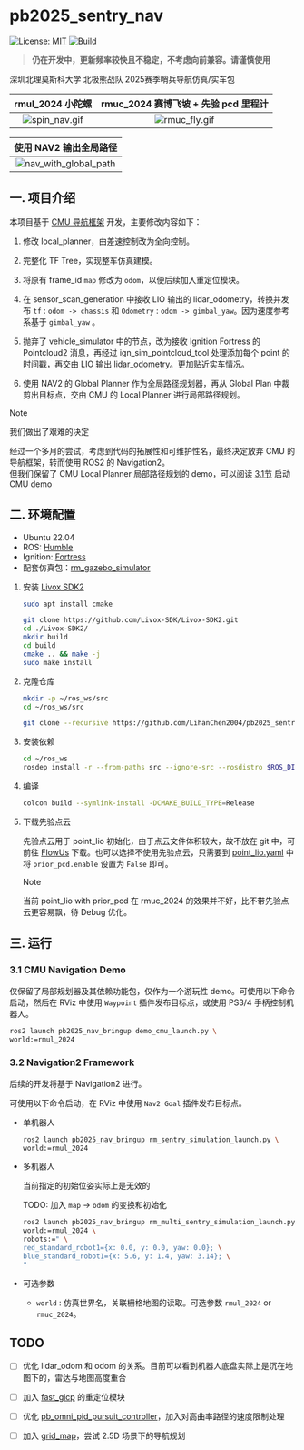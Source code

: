 # pb2025_sentry_nav

[![License: MIT](https://img.shields.io/badge/License-MIT-blue.svg)](https://opensource.org/licenses/MIT)
[![Build](https://github.com/LihanChen2004/pb2025_sentry_nav/actions/workflows/ci.yml/badge.svg?branch=humble)](https://github.com/LihanChen2004/pb2025_sentry_nav/actions/workflows/ci.yml)

> **仍在开发中，更新频率较快且不稳定，不考虑向前兼容。请谨慎使用**

深圳北理莫斯科大学 北极熊战队 2025赛季哨兵导航仿真/实车包

| rmul_2024 小陀螺 | rmuc_2024 赛博飞坡 + 先验 pcd 里程计 |
|:-----------------:|:--------------:|
|![spin_nav.gif](https://raw.githubusercontent.com/LihanChen2004/picx-images-hosting/master/spin_nav.1ove3nw63o.gif)|![rmuc_fly.gif](https://raw.githubusercontent.com/LihanChen2004/picx-images-hosting/master/rmuc_fly_image.1aoyoashvj.gif)|

| 使用 NAV2 输出全局路径 |
|:-------------:|
|![nav_with_global_path](https://raw.githubusercontent.com/LihanChen2004/picx-images-hosting/master/nav_with_global_path.6ik9ck07h1.gif)|

## 一. 项目介绍

本项目基于 [CMU 导航框架](https://github.com/HongbiaoZ/autonomous_exploration_development_environment/tree/humble) 开发，主要修改内容如下：

1. 修改 local_planner，由差速控制改为全向控制。

2. 完整化 TF Tree，实现整车仿真建模。

3. 将原有 frame_id `map` 修改为 `odom`，以便后续加入重定位模块。

4. 在 sensor_scan_generation 中接收 LIO 输出的 lidar_odometry，转换并发布 `tf` : `odom -> chassis` 和 `Odometry` : `odom -> gimbal_yaw`。因为速度参考系基于 `gimbal_yaw` 。

5. 抛弃了 vehicle_simulator 中的节点，改为接收 Ignition Fortress 的 Pointcloud2 消息，再经过 ign_sim_pointcloud_tool 处理添加每个 point 的时间戳，再交由 LIO 输出 lidar_odometry。更加贴近实车情况。

6. 使用 NAV2 的 Global Planner 作为全局路径规划器，再从 Global Plan 中裁剪出目标点，交由 CMU 的 Local Planner 进行局部路径规划。

> [!NOTE]  
> 我们做出了艰难的决定
>
> 经过一个多月的尝试，考虑到代码的拓展性和可维护性名，最终决定放弃 CMU 的导航框架，转而使用 ROS2 的 Navigation2。  
> 但我们保留了 CMU Local Planner 局部路径规划的 demo，可以阅读 [3.1节](#31-cmu-navigation-demo) 启动 CMU demo

## 二. 环境配置

- Ubuntu 22.04
- ROS: [Humble](https://docs.ros.org/en/humble/Installation/Ubuntu-Install-Debs.html)
- Ignition: [Fortress](https://gazebosim.org/docs/fortress/install_ubuntu/)
- 配套仿真包：[rm_gazebo_simulator](https://github.com/LihanChen2004/rmul24_gazebo_simulator)

1. 安装 [Livox SDK2](https://github.com/Livox-SDK/Livox-SDK2)

    ```sh
    sudo apt install cmake
    ```

    ```sh
    git clone https://github.com/Livox-SDK/Livox-SDK2.git
    cd ./Livox-SDK2/
    mkdir build
    cd build
    cmake .. && make -j
    sudo make install
    ```

2. 克隆仓库

    ```zsh
    mkdir -p ~/ros_ws/src
    cd ~/ros_ws/src
    ```

    ```zsh
    git clone --recursive https://github.com/LihanChen2004/pb2025_sentry_nav.git
    ```

3. 安装依赖

    ```zsh
    cd ~/ros_ws
    rosdep install -r --from-paths src --ignore-src --rosdistro $ROS_DISTRO -y
    ```

4. 编译

    ```zsh
    colcon build --symlink-install -DCMAKE_BUILD_TYPE=Release
    ```

5. 下载先验点云

    先验点云用于 point_lio 初始化，由于点云文件体积较大，故不放在 git 中，可前往 [FlowUs](https://flowus.cn/lihanchen/share/87f81771-fc0c-4e09-a768-db01f4c136f4?code=4PP1RS) 下载。也可以选择不使用先验点云，只需要到 [point_lio.yaml](./pb2025_nav_bringup/config/simulation/point_lio.yaml) 中将 `prior_pcd.enable` 设置为 `False` 即可。

    > [!NOTE]  
    > 当前 point_lio with prior_pcd 在 rmuc_2024 的效果并不好，比不带先验点云更容易飘，待 Debug 优化。

## 三. 运行

### 3.1 CMU Navigation Demo

仅保留了局部规划器及其依赖功能包，仅作为一个游玩性 demo。可使用以下命令启动，然后在 RViz 中使用 `Waypoint` 插件发布目标点，或使用 PS3/4 手柄控制机器人。

```zsh
ros2 launch pb2025_nav_bringup demo_cmu_launch.py \
world:=rmul_2024
```

### 3.2 Navigation2 Framework

后续的开发将基于 Navigation2 进行。

可使用以下命令启动，在 RViz 中使用 `Nav2 Goal` 插件发布目标点。

- 单机器人

    ```zsh
    ros2 launch pb2025_nav_bringup rm_sentry_simulation_launch.py \
    world:=rmul_2024
    ```

- 多机器人

    当前指定的初始位姿实际上是无效的

    TODO: 加入 `map` -> `odom` 的变换和初始化

    ```zsh
    ros2 launch pb2025_nav_bringup rm_multi_sentry_simulation_launch.py \
    world:=rmul_2024 \
    robots:=" \
    red_standard_robot1={x: 0.0, y: 0.0, yaw: 0.0}; \
    blue_standard_robot1={x: 5.6, y: 1.4, yaw: 3.14}; \
    "
    ```

- 可选参数

  - `world` : 仿真世界名，关联栅格地图的读取。可选参数 `rmul_2024` or `rmuc_2024`。

## TODO

- [ ] 优化 lidar_odom 和 odom 的关系。目前可以看到机器人底盘实际上是沉在地图下的，雷达与地图高度重合

- [ ] 加入 [fast_gicp](https://github.com/koide3/fast_gicp) 的重定位模块

- [ ] 优化 [pb_omni_pid_pursuit_controller](https://github.com/LihanChen2004/pb_omni_pid_pursuit_controller)，加入对高曲率路径的速度限制处理

- [ ] 加入 [grid_map](https://github.com/ANYbotics/grid_map)，尝试 2.5D 场景下的导航规划
